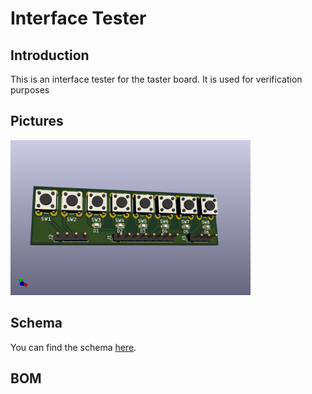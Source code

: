 # Interface Tester

## Introduction
This is an interface tester for the taster board. It is used for verification purposes

## Pictures
<img src="https://raw.githubusercontent.com/basilfx/KNX-Taster/master/Interface-Tester/Pictures/TopView.png" width="384">

## Schema
You can find the schema [here](Interface-Tester.pdf).

## BOM
